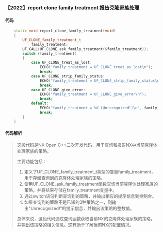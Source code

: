 ### 【2022】report clone family treatment 报告克隆家族处理

#### 代码

```cpp
    static void report_clone_family_treatment(void)  
    {  
        UF_CLONE_family_treatment_t  
            family_treatment;  
        UF_CALL(UF_CLONE_ask_family_treatment(&family_treatment));  
        switch (family_treatment)  
        {  
            case UF_CLONE_treat_as_lost:  
                ECHO("family_treatment = UF_CLONE_treat_as_lost\n");  
                break;  
            case UF_CLONE_strip_family_status:  
                ECHO("family_treatment = UF_CLONE_strip_family_status\n");  
                break;  
            case UF_CLONE_give_error:  
                ECHO("family_treatment = UF_CLONE_give_error\n");  
                break;  
            default:  
                ECHO("family_treatment = %d (Unrecognized!)\n", family_treatment);  
                break;  
        }  
    }

```

#### 代码解析

> 这段代码是NX Open C++二次开发代码，用于查询和报告NX中当前克隆体处理家族的策略。
>
> 主要功能包括：
>
> 1. 定义了UF_CLONE_family_treatment_t类型的变量family_treatment，用于存储查询到的克隆体处理家族的策略。
> 2. 使用UF_CLONE_ask_family_treatment函数查询当前克隆体处理家族的策略，并将结果存储在family_treatment变量中。
> 3. 通过switch语句判断查询到的策略，并输出相应的提示信息到控制台。
> 4. 如果查询到的策略不是已知的3种策略之一，则输出"Unrecognized!"的提示信息，并输出该策略的整数值。
>
> 总体来说，这段代码通过查询函数获取当前NX的克隆体处理家族的策略，并输出该策略的相关信息。这有助于了解当前NX的配置情况。
>
